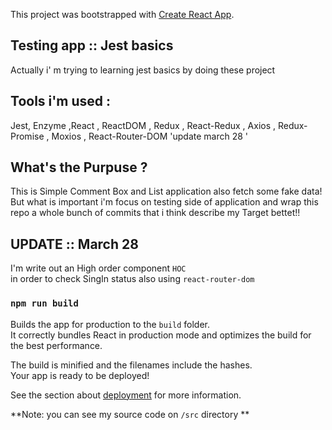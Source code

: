 This project was bootstrapped with [Create React App](https://github.com/facebook/create-react-app).

## Testing app :: Jest basics

Actually i' m trying to learning jest basics by doing these project

## Tools i'm used :

Jest, Enzyme ,React , ReactDOM , Redux , React-Redux , Axios , Redux-Promise , Moxios ,
React-Router-DOM 'update march 28 '

## What's the Purpuse ?

This is Simple Comment Box and List application also fetch some fake data!<br>
But what is important i'm focus on testing side of application and wrap this repo
a whole bunch of commits that i think describe my Target bettet!!

## UPDATE :: March 28

I'm write out an High order component `HOC` <br>
in order to check SingIn status also using `react-router-dom`

### `npm run build`

Builds the app for production to the `build` folder.<br>
It correctly bundles React in production mode and optimizes the build for the best performance.

The build is minified and the filenames include the hashes.<br>
Your app is ready to be deployed!

See the section about [deployment](https://facebook.github.io/create-react-app/docs/deployment) for more information.

**Note: you can see my source code on `/src` directory **
